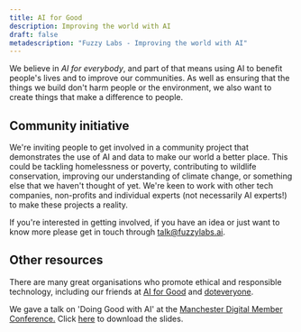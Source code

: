 ```yaml
---
title: AI for Good
description: Improving the world with AI
draft: false
metadescription: "Fuzzy Labs - Improving the world with AI"
---
```

We believe in *AI for everybody*, and part of that means using AI to benefit people's lives and to improve our communities. As well as ensuring that the things we build don't harm people or the environment, we also want to create things that make a difference to people.

## Community initiative

We're inviting people to get involved in a community project that demonstrates the use of AI and data to make our world a better place. This could be tackling homelessness or poverty, contributing to wildlife conservation, improving our understanding of climate change, or something else that we haven't thought of yet. We're keen to work with other tech companies, non-profits and individual experts (not necessarily AI experts!) to make these projects a reality.

If you're interested in getting involved, if you have an idea or just want to know more please get in touch through [talk@fuzzylabs.ai](mailto:talk@fuzzylabs.ai).

## Other resources

There are many great organisations who promote ethical and responsible technology, including our friends at [AI for Good](https://www.aiforgood.co.uk) and [doteveryone](https://doteveryone.org.uk).

We gave a talk on 'Doing Good with AI' at the <a href="https://www.manchesterdigital.com/post/manchester-digital/member-conference-and-summer-bbq" target="_blank" rel="noopener">Manchester Digital Member Conference.</a> Click [here](/downloads/doing-good-with-ai.pdf) to download the slides.
